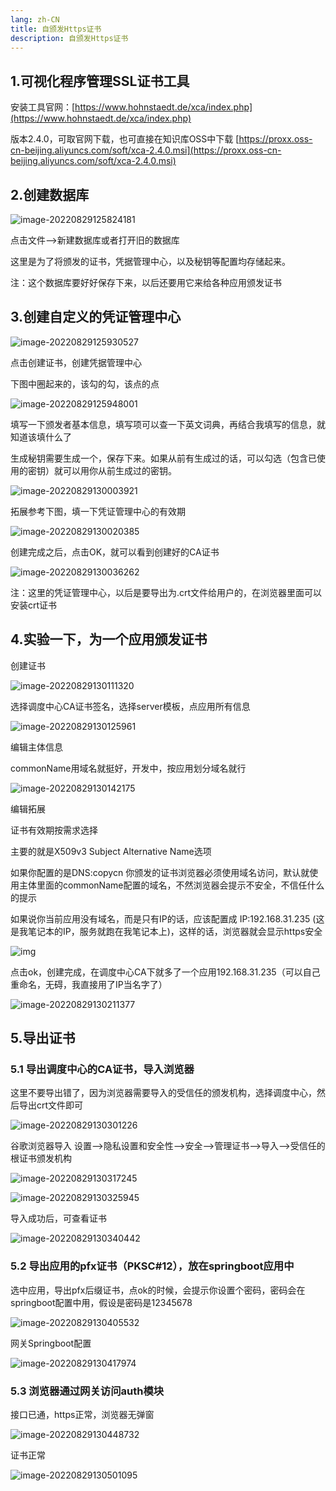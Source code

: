 ```yaml
---
lang: zh-CN
title: 自颁发Https证书
description: 自颁发Https证书
---
```




## 1.可视化程序管理SSL证书工具

安装工具官网：[https://www.hohnstaedt.de/xca/index.php](https://www.hohnstaedt.de/xca/index.php)

版本2.4.0，可取官网下载，也可直接在知识库OSS中下载 [https://proxx.oss-cn-beijing.aliyuncs.com/soft/xca-2.4.0.msi](https://proxx.oss-cn-beijing.aliyuncs.com/soft/xca-2.4.0.msi)



## 2.创建数据库

![image-20220829125824181](https://proxx.oss-cn-beijing.aliyuncs.com/markdown/202208291258191.png)



点击文件-->新建数据库或者打开旧的数据库

这里是为了将颁发的证书，凭据管理中心，以及秘钥等配置均存储起来。

 

注：这个数据库要好好保存下来，以后还要用它来给各种应用颁发证书



## 3.创建自定义的凭证管理中心

![image-20220829125930527](https://proxx.oss-cn-beijing.aliyuncs.com/markdown/202208291259803.png)

点击创建证书，创建凭据管理中心

下图中圈起来的，该勾的勾，该点的点

![image-20220829125948001](https://proxx.oss-cn-beijing.aliyuncs.com/markdown/202208291259202.png)

填写一下颁发者基本信息，填写项可以查一下英文词典，再结合我填写的信息，就知道该填什么了

生成秘钥需要生成一个，保存下来。如果从前有生成过的话，可以勾选（包含已使用的密钥）就可以用你从前生成过的密钥。

![image-20220829130003921](https://proxx.oss-cn-beijing.aliyuncs.com/markdown/202208291300124.png)

拓展参考下图，填一下凭证管理中心的有效期

![image-20220829130020385](https://proxx.oss-cn-beijing.aliyuncs.com/markdown/202208291300650.png)

创建完成之后，点击OK，就可以看到创建好的CA证书

![image-20220829130036262](https://proxx.oss-cn-beijing.aliyuncs.com/markdown/202208291300594.png)

注：这里的凭证管理中心，以后是要导出为.crt文件给用户的，在浏览器里面可以安装crt证书



## 4.实验一下，为一个应用颁发证书

创建证书

![image-20220829130111320](https://proxx.oss-cn-beijing.aliyuncs.com/markdown/202208291301483.png)

选择调度中心CA证书签名，选择server模板，点应用所有信息

![image-20220829130125961](https://proxx.oss-cn-beijing.aliyuncs.com/markdown/202208291301050.png)

编辑主体信息

commonName用域名就挺好，开发中，按应用划分域名就行

![image-20220829130142175](https://proxx.oss-cn-beijing.aliyuncs.com/markdown/202208291301322.png)

编辑拓展

证书有效期按需求选择

 

主要的就是X509v3 Subject Alternative Name选项

 

如果你配置的是DNS:copycn  你颁发的证书浏览器必须使用域名访问，默认就使用主体里面的commonName配置的域名，不然浏览器会提示不安全，不信任什么的提示

 

如果说你当前应用没有域名，而是只有IP的话，应该配置成 IP:192.168.31.235  (这是我笔记本的IP，服务就跑在我笔记本上)，这样的话，浏览器就会显示https安全

![img](https://proxx.oss-cn-beijing.aliyuncs.com/markdown/202208291301329.jpg)

点击ok，创建完成，在调度中心CA下就多了一个应用192.168.31.235（可以自己重命名，无碍，我直接用了IP当名字了）

![image-20220829130211377](https://proxx.oss-cn-beijing.aliyuncs.com/markdown/202208291302585.png)

## 5.导出证书

### 5.1 导出调度中心的CA证书，导入浏览器

这里不要导出错了，因为浏览器需要导入的受信任的颁发机构，选择调度中心，然后导出crt文件即可

![image-20220829130301226](https://proxx.oss-cn-beijing.aliyuncs.com/markdown/202208291303409.png)

谷歌浏览器导入  设置-->隐私设置和安全性-->安全-->管理证书-->导入-->受信任的根证书颁发机构

![image-20220829130317245](https://proxx.oss-cn-beijing.aliyuncs.com/markdown/202208291303601.png)

![image-20220829130325945](https://proxx.oss-cn-beijing.aliyuncs.com/markdown/202208291303153.png)

导入成功后，可查看证书

![image-20220829130340442](https://proxx.oss-cn-beijing.aliyuncs.com/markdown/202208291303249.png)

### 5.2 导出应用的pfx证书（PKSC#12），放在springboot应用中

选中应用，导出pfx后缀证书，点ok的时候，会提示你设置个密码，密码会在springboot配置中用，假设是密码是12345678

![image-20220829130405532](https://proxx.oss-cn-beijing.aliyuncs.com/markdown/202208291304602.png)

网关Springboot配置

![image-20220829130417974](https://proxx.oss-cn-beijing.aliyuncs.com/markdown/202208291304026.png)

### 5.3 浏览器通过网关访问auth模块

接口已通，https正常，浏览器无弹窗

![image-20220829130448732](https://proxx.oss-cn-beijing.aliyuncs.com/markdown/202208291304691.png)

证书正常

![image-20220829130501095](https://proxx.oss-cn-beijing.aliyuncs.com/markdown/202208291305354.png)
